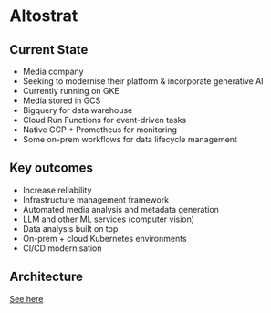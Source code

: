 # Altostrat

## Current State

- Media company
- Seeking to modernise their platform & incorporate generative AI
- Currently running on GKE
- Media stored in GCS
- Bigquery for data warehouse
- Cloud Run Functions for event-driven tasks
- Native GCP + Prometheus for monitoring
- Some on-prem workflows for data lifecycle management

## Key outcomes

- Increase reliability
- Infrastructure management framework
- Automated media analysis and metadata generation
- LLM and other ML services (computer vision)
- Data analysis built on top
- On-prem + cloud Kubernetes environments
- CI/CD modernisation

## Architecture
[See here](https://viewer.diagrams.net/?tags=%7B%7D&lightbox=1&highlight=0000ff&edit=_blank&layers=1&nav=1&title=altostrat.drawio&dark=auto#Uhttps%3A%2F%2Fdrive.google.com%2Fuc%3Fid%3D1h6TuzcGl-8Py4nEDIsh_yRr8j-4zLjJY%26export%3Ddownload)